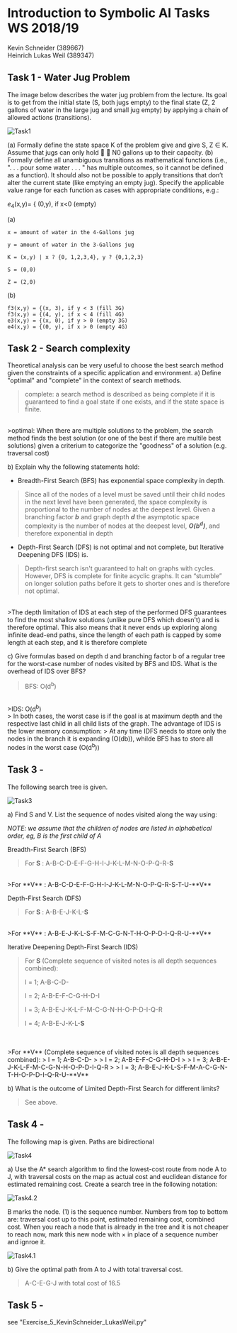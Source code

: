 ﻿# Introduction to Symbolic AI  Tasks WS 2018/19

Kevin Schneider (389667)  
Heinrich Lukas Weil (389347) 

## Task 1 - Water Jug Problem

The image below describes the water jug problem from the lecture. Its goal is
to get from the initial state (S, both jugs empty) to the final state (Z, 2 gallons
of water in the large jug and small jug empty) by applying a chain of allowed
actions (transitions).

![Task1](pics/Task1.png)

(a) Formally define the state space K of the problem give and give S, Z ∈ K.
Assume that jugs can only hold  ∈ N0 gallons up to their capacity.
(b) Formally define all unambiguous transitions as mathematical functions
(i.e., ". . . pour some water . . . " has multiple outcomes, so it cannot be
defined as a function). It should also not be possible to apply transitions
that don’t alter the current state (like emptying an empty jug). Specify the
applicable value range for each function as cases with appropriate conditions, e.g.:

_e_<sub>4</sub>(x,y)= { (0,y), if x<0 (empty)

(a)

    x = amount of water in the 4-Gallons jug

    y = amount of water in the 3-Gallons jug

    K = (x,y) | x ? {0, 1,2,3,4}, y ? {0,1,2,3}

    S = (0,0)

    Z = (2,0)

(b)

    f3(x,y) = {(x, 3), if y < 3 (fill 3G)
    f3(x,y) = {(4, y), if x < 4 (fill 4G)
    e3(x,y) = {(x, 0), if y > 0 (empty 3G)
    e4(x,y) = {(0, y), if x > 0 (empty 4G)

## Task 2 - Search complexity

Theoretical analysis can be very useful to choose the best search method
given the constraints of a specific application and environment.
a) Define "optimal" and "complete" in the context of search methods.

>complete:   a search method is described as being complete if it is guaranteed to find a goal state if one exists, and if the state space is finite.
</br>
>optimal:    When there are multiple solutions to the problem, the search method finds the best solution (or one of the best if there are multile best solutions) given a criterium to categorize the "goodness" of a solution (e.g. traversal cost)

b) Explain why the following statements hold:

* Breadth-First Search (BFS) has exponential space complexity in depth.

>Since all of the nodes of a level must be saved until their child nodes in the next level have been generated, the space
complexity is proportional to the number of nodes at the deepest level. Given a branching factor **_b_** and graph depth **_d_**
the asymptotic space complexity is the number of nodes at the deepest level, **_O(b<sup>d</sup>)_**, and therefore exponential in depth

* Depth-First Search (DFS) is not optimal and not complete, but Iterative Deepening DFS (IDS) is.

>Depth-first search isn't guaranteed to halt on graphs with cycles. However, DFS is complete for finite acyclic graphs.
It can “stumble” on longer solution paths before it gets to shorter ones and is therefore not optimal.
</br>
>The depth limitation of IDS at each step of the performed DFS guarantees to find the most shallow solutions (unlike pure DFS which doesn't) and is therefore optimal.
This also means that it never ends up exploring along infinite dead-end paths, since the length of each path is capped by some length at each step, and it is therefore complete

c) Give formulas based on depth d and branching factor b of a regular tree
for the worst-case number of nodes visited by BFS and IDS. What is the
overhead of IDS over BFS?

>BFS: O(d<sup>b</sup>)
</br>
>IDS: O(d<sup>b</sup>)
</br>
> In both cases, the worst case is if the goal is at maximum depth and the respective last child in all child lists of the graph. The advantage of IDS is the lower memory consumption:
> At any time IDFS needs to store only the nodes in the branch it is expanding (O(db)), whilde BFS has to store all nodes in the worst case (O(d<sup>b</sup>))

## Task 3 -

The following search tree is given.

![Task3](pics/Task3.png)

a) Find S and V. List the sequence of nodes visited along the way using:

_NOTE: we assume that the children of nodes are listed in alphabetical order, eg, B is the first child of A_

Breadth-First Search (BFS)

>For **S** : A-B-C-D-E-F-G-H-I-J-K-L-M-N-O-P-Q-R-**S**
</br>
>For **V** : A-B-C-D-E-F-G-H-I-J-K-L-M-N-O-P-Q-R-S-T-U-**V**

Depth-First Search (DFS)

>For **S** : A-B-E-J-K-L-**S**
</br>
>For **V** : A-B-E-J-K-L-S-F-M-C-G-N-T-H-O-P-D-I-Q-R-U-**V**

Iterative Deepening Depth-First Search (IDS)

>For **S** (Complete sequence of visited notes is all depth sequences combined): 
   >
   > l = 1; A-B-C-D-
   >
   > l = 2; A-B-E-F-C-G-H-D-I
   >
   > l = 3; A-B-E-J-K-L-F-M-C-G-N-H-O-P-D-I-Q-R
   >
   > l = 4; A-B-E-J-K-L-**S**
</br>
</br>
>For **V** (Complete sequence of visited notes is all depth sequences combined): 
   > l = 1; A-B-C-D-
   >
   > l = 2; A-B-E-F-C-G-H-D-I
   >
   > l = 3; A-B-E-J-K-L-F-M-C-G-N-H-O-P-D-I-Q-R
   >
   > l = 3; A-B-E-J-K-L-S-F-M-A-C-G-N-T-H-O-P-D-I-Q-R-U-**V**

b) What is the outcome of Limited Depth-First Search for different limits?

>See above.

## Task 4 -

The following map is given. Paths are bidirectional

![Task4](pics/Task4.png)

a) Use the A* search algorithm to find the lowest-cost route from node A to J,
with traversal costs on the map as actual cost and euclidean distance for
estimated remaining cost. Create a search tree in the following notation:

![Task4.2](pics/Task4.2.png)

B marks the node. (1) is the sequence number. Numbers from top to bottom are: traversal cost up to this point, estimated remaining cost, combined cost.
When you reach a node that is already in the tree and it is not cheaper to
reach now, mark this new node with × in place of a sequence number and
ignroe it.

![Task4.1](pics/Task4.1.png)

b) Give the optimal path from A to J with total traversal cost.

>A-C-E-G-J with total cost of 16.5

## Task 5 -

see "Exercise_5_KevinSchneider_LukasWeil.py"